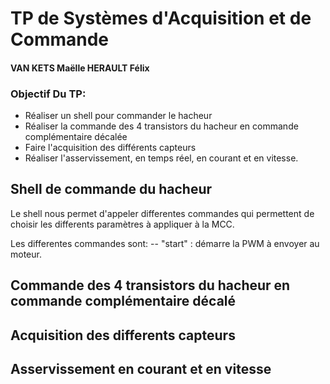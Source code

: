 # TP de Systèmes d'Acquisition et de Commande

#### VAN KETS Maëlle   HERAULT Félix

### Objectif Du TP:

- Réaliser un shell pour commander le hacheur
- Réaliser la commande des 4 transistors du hacheur en commande complémentaire décalée
- Faire l'acquisition des différents capteurs
- Réaliser l'asservissement, en temps réel, en courant et en vitesse.


## Shell de commande du hacheur

Le shell nous permet d'appeler differentes commandes qui permettent de choisir les differents paramètres à appliquer à la MCC.

Les differentes commandes sont: 
    -- "start"  : démarre la PWM à envoyer au moteur.

## Commande des 4 transistors du hacheur en commande complémentaire décalé



## Acquisition des differents capteurs



## Asservissement en courant et en vitesse 




